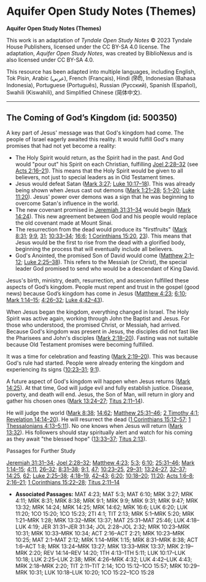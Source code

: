 # Aquifer Open Study Notes (Themes)

**Aquifer Open Study Notes (Themes)**

This work is an adaptation of *Tyndale Open Study Notes* © 2023 Tyndale House Publishers, licensed under the CC BY\-SA 4\.0 license. The adaptation, *Aquifer Open Study Notes*, was created by BiblioNexus and is also licensed under CC BY\-SA 4\.0\.

This resource has been adapted into multiple languages, including English, Tok Pisin, Arabic (عربي), French (Français), Hindi (हिंदी), Indonesian (Bahasa Indonesia), Portuguese (Português), Russian (Русский), Spanish (Español), Swahili (Kiswahili), and Simplified Chinese (简体中文).



--------------------------------

## The Coming of God’s Kingdom (id: 500350)

A key part of Jesus' message was that God's kingdom had come. The people of Israel eagerly awaited this reality. It would fulfill God's many promises that had not yet become a reality:

* The Holy Spirit would return, as the Spirit had in the past. And God would "pour out" his Spirit on each Christian, fulfilling [Joel 2:28–32](https://ref.ly/Joel2:28-Joel2:32) (see [Acts 2:16–21](https://ref.ly/Acts2:16-Acts2:21)). This means that the Holy Spirit would be given to all believers, not just to special leaders as in Old Testament times.
* Jesus would defeat Satan ([Mark 3:27](https://ref.ly/Mark3:27); [Luke 10:17–18](https://ref.ly/Luke10:17-Luke10:18)). This was already being shown when Jesus cast out demons ([Mark 1:21–28](https://ref.ly/Mark1:21-Mark1:28); [5:1–20](https://ref.ly/Mark5:1-Mark5:20); [Luke 11:20](https://ref.ly/Luke11:20)). Jesus' power over demons was a sign that he was beginning to overcome Satan's influence in the world.
* The new covenant promised in [Jeremiah 31:31–34](https://ref.ly/Jer31:31-Jer31:34) would begin ([Mark 14:24](https://ref.ly/Mark14:24)). This new agreement between God and his people would replace the old covenant made at Mount Sinai.
* The resurrection from the dead would produce its "firstfruits" ([Mark 8:31](https://ref.ly/Mark8:31); [9:9](https://ref.ly/Mark9:9), [31](https://ref.ly/Mark9:31); [10:33–34](https://ref.ly/Mark10:33-Mark10:34); [16:6](https://ref.ly/Mark16:6); [1 Corinthians 15:20](https://ref.ly/1Cor15:20), [23](https://ref.ly/1Cor15:23)). This means that Jesus would be the first to rise from the dead with a glorified body, beginning the process that will eventually include all believers.
* God's Anointed, the promised Son of David would come ([Matthew 2:1–12](https://ref.ly/Matt2:1-Matt2:12); [Luke 2:25–38](https://ref.ly/Luke2:25-Luke2:38)). This refers to the Messiah (or Christ), the special leader God promised to send who would be a descendant of King David.

Jesus's birth, ministry, death, resurrection, and ascension fulfilled these aspects of God’s kingdom. People must repent and trust in the gospel (good news) because God’s kingdom has come in Jesus ([Matthew 4:23](https://ref.ly/Matt4:23); [6:10](https://ref.ly/Matt6:10); [Mark 1:14–15](https://ref.ly/Mark1:14-Mark1:15); [4:26–32](https://ref.ly/Mark4:26-Mark4:32); [Luke 4:42–43](https://ref.ly/Luke4:42-Luke4:43)).

When Jesus began the kingdom, everything changed in Israel. The Holy Spirit was active again, working through John the Baptist and Jesus. For those who understood, the promised Christ, or Messiah, had arrived. Because God's kingdom was present in Jesus, the disciples did not fast like the Pharisees and John's disciples ([Mark 2:18–20](https://ref.ly/Mark2:18-Mark2:20)). Fasting was not suitable because Old Testament promises were becoming fulfilled. 

It was a time for celebration and feasting ([Mark 2:19–20](https://ref.ly/Mark2:19-Mark2:20)). This was because God's rule had started. People were already entering the kingdom and experiencing its signs ([10:23–31](https://ref.ly/Mark10:23-Mark10:31); [9:1](https://ref.ly/Mark9:1)).

A future aspect of God's kingdom will happen when Jesus returns ([Mark 14:25](https://ref.ly/Mark14:25)). At that time, God will judge evil and fully establish justice. Disease, poverty, and death will end. Jesus, the Son of Man, will return in glory and gather his chosen ones ([Mark 13:24–27](https://ref.ly/Mark13:24-Mark13:27); [Titus 2:11–14](https://ref.ly/Titus2:11-Titus2:14)). 

He will judge the world ([Mark 8:38](https://ref.ly/Mark8:38); [14:62](https://ref.ly/Mark14:62); [Matthew 25:31–46](https://ref.ly/Matt25:31-Matt25:46); [2 Timothy 4:1](https://ref.ly/2Tim4:1); [Revelation 14:14–20](https://ref.ly/Rev14:14-Rev14:20)). He will resurrect the dead ([1 Corinthians 15:12–57](https://ref.ly/1Cor15:12-1Cor15:57); [1 Thessalonians 4:13–5:11](https://ref.ly/1Thess4:13-1Thess5:11)). No one knows when Jesus will return ([Mark 13:32](https://ref.ly/Mark13:32)). His followers should stay spiritually alert and watch for his coming as they await "the blessed hope" ([13:33–37](https://ref.ly/Mark13:33-Mark13:37); [Titus 2:13](https://ref.ly/Titus2:13)).

Passages for Further Study

[Jeremiah 31:31–34](https://ref.ly/Jer31:31-Jer31:34); [Joel 2:28–32](https://ref.ly/Joel2:28-Joel2:32); [Matthew 4:23](https://ref.ly/Matt4:23); [5:3](https://ref.ly/Matt5:3); [6:10](https://ref.ly/Matt6:10); [25:31–46](https://ref.ly/Matt25:31-Matt25:46); [Mark 1:14–15](https://ref.ly/Mark1:14-Mark1:15); [4:11](https://ref.ly/Mark4:11), [26–32](https://ref.ly/Mark4:26-Mark4:32); [8:31–38](https://ref.ly/Mark8:31-Mark8:38); [9:1](https://ref.ly/Mark9:1), [47](https://ref.ly/Mark9:47); [10:23–25](https://ref.ly/Mark10:23-Mark10:25), [29–31](https://ref.ly/Mark10:29-Mark10:31); [13:24–27](https://ref.ly/Mark13:24-Mark13:27), [32–37](https://ref.ly/Mark13:32-Mark13:37); [14:25](https://ref.ly/Mark14:25), [62](https://ref.ly/Mark14:62); [Luke 2:25–38](https://ref.ly/Luke2:25-Luke2:38); [4:18–19](https://ref.ly/Luke4:18-Luke4:19), [42–43](https://ref.ly/Luke4:42-Luke4:43); [6:20](https://ref.ly/Luke6:20); [10:18–20](https://ref.ly/Luke10:18-Luke10:20); [11:20](https://ref.ly/Luke11:20); [Acts 1:6–8](https://ref.ly/Acts1:6-Acts1:8); [2:16–21](https://ref.ly/Acts2:16-Acts2:21); [1 Corinthians 15:22–28](https://ref.ly/1Cor15:22-1Cor15:28); [Titus 2:11–14](https://ref.ly/Titus2:11-Titus2:14)

* **Associated Passages:** MAT 4:23; MAT 5:3; MAT 6:10; MRK 3:27; MRK 4:11; MRK 8:31; MRK 8:38; MRK 9:1; MRK 9:9; MRK 9:31; MRK 9:47; MRK 13:32; MRK 14:24; MRK 14:25; MRK 14:62; MRK 16:6; LUK 6:20; LUK 11:20; 1CO 15:20; 1CO 15:23; 2TI 4:1; TIT 2:13; MRK 5:1–MRK 5:20; MRK 1:21–MRK 1:28; MRK 13:32–MRK 13:37; MAT 25:31–MAT 25:46; LUK 4:18–LUK 4:19; JER 31:31–JER 31:34; JOL 2:28–JOL 2:32; MRK 10:23–MRK 10:31; MRK 10:33–MRK 10:34; ACT 2:16–ACT 2:21; MRK 10:23–MRK 10:25; MAT 2:1–MAT 2:12; MRK 1:14–MRK 1:15; MRK 8:31–MRK 8:38; ACT 1:6–ACT 1:8; MRK 13:24–MRK 13:27; MRK 13:33–MRK 13:37; MRK 2:19–MRK 2:20; REV 14:14–REV 14:20; 1TH 4:13–1TH 5:11; LUK 10:17–LUK 10:18; LUK 2:25–LUK 2:38; MRK 4:26–MRK 4:32; LUK 4:42–LUK 4:43; MRK 2:18–MRK 2:20; TIT 2:11–TIT 2:14; 1CO 15:12–1CO 15:57; MRK 10:29–MRK 10:31; LUK 10:18–LUK 10:20; 1CO 15:22–1CO 15:28

